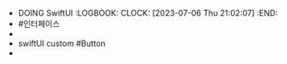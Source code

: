 - DOING SwiftUI
  :LOGBOOK:
  CLOCK: [2023-07-06 Thu 21:02:07]
  :END:
- #인터페이스
-
- swiftUI custom #Button
-